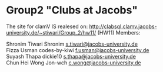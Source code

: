 # Group2 "Clubs at Jacobs"
The site for clamV IS realesed on: http://clabsql.clamv.jacobs-university.de/~stiwari/Group_2/hw11/ (HW11)
Members:

Shronim	Tiwari	Shronim	s.tiwari@jacobs-university.de <br/>
Fizza	Usman	codes-by-kiwi	f.usman@jacobs-university.de <br/>
Suyash	Thapa	dickie10	s.thapa@jacobs-university.de <br/>
Chun Hei	Wong 	Jon-wch	c.wong@jacobs-university.de <br/>
